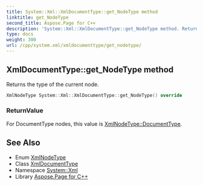 ```yaml
---
title: System::Xml::XmlDocumentType::get_NodeType method
linktitle: get_NodeType
second_title: Aspose.Page for C++
description: 'System::Xml::XmlDocumentType::get_NodeType method. Returns the type of the current node in C++.'
type: docs
weight: 300
url: /cpp/system.xml/xmldocumenttype/get_nodetype/
---
```

## XmlDocumentType::get_NodeType method


Returns the type of the current node.

```cpp
XmlNodeType System::Xml::XmlDocumentType::get_NodeType() override
```


### ReturnValue

For DocumentType nodes, this value is [XmlNodeType::DocumentType](../../xmlnodetype/).

## See Also

* Enum [XmlNodeType](../../xmlnodetype/)
* Class [XmlDocumentType](../)
* Namespace [System::Xml](../../)
* Library [Aspose.Page for C++](../../../)
